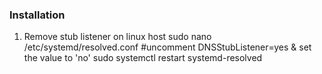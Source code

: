 ### Installation
1. Remove stub listener on linux host
sudo nano /etc/systemd/resolved.conf
#uncomment DNSStubListener=yes & set the value to 'no'
sudo systemctl restart systemd-resolved

